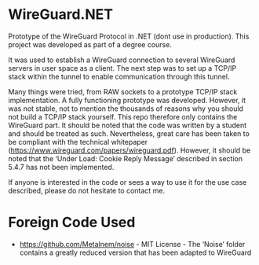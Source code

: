 # WireGuard.NET

Prototype of the WireGuard Protocol in .NET (dont use in production).
This project was developed as part of a degree course.

It was used to establish a WireGuard connection to several WireGuard servers in user space as a client. 
The next step was to set up a TCP/IP stack within the tunnel to enable communication through this tunnel.

Many things were tried, from RAW sockets to a prototype TCP/IP stack implementation. 
A fully functioning prototype was developed. However, it was not stable, not to mention the thousands of reasons why you should not build a TCP/IP stack yourself.
This repo therefore only contains the WireGuard part.
It should be noted that the code was written by a student and should be treated as such. 
Nevertheless, great care has been taken to be compliant with the technical whitepaper (https://www.wireguard.com/papers/wireguard.pdf). 
However, it should be noted that the ‘Under Load: Cookie Reply Message’ described in section 5.4.7 has not been implemented.

If anyone is interested in the code or sees a way to use it for the use case described, please do not hesitate to contact me.

# Foreign Code Used

- https://github.com/Metalnem/noise - MIT License - The ‘Noise’ folder contains a greatly reduced version that has been adapted to WireGuard

